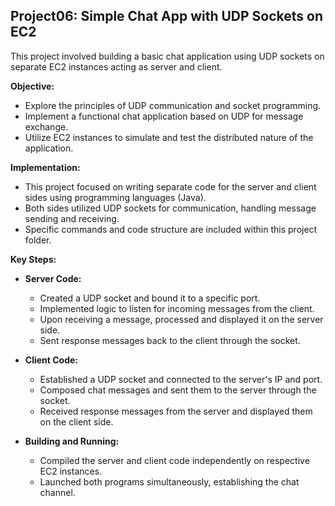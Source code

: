 ## Project06: Simple Chat App with UDP Sockets on EC2

This project involved building a basic chat application using UDP sockets on separate EC2 instances acting as server and client.

**Objective:**

* Explore the principles of UDP communication and socket programming.
* Implement a functional chat application based on UDP for message exchange.
* Utilize EC2 instances to simulate and test the distributed nature of the application.

**Implementation:**

* This project focused on writing separate code for the server and client sides using programming languages (Java).
* Both sides utilized UDP sockets for communication, handling message sending and receiving.
* Specific commands and code structure are included within this project folder.

**Key Steps:**

* **Server Code:**
    * Created a UDP socket and bound it to a specific port.
    * Implemented logic to listen for incoming messages from the client.
    * Upon receiving a message, processed and displayed it on the server side.
    * Sent response messages back to the client through the socket.

* **Client Code:**
    * Established a UDP socket and connected to the server's IP and port.
    * Composed chat messages and sent them to the server through the socket.
    * Received response messages from the server and displayed them on the client side.

* **Building and Running:**
    * Compiled the server and client code independently on respective EC2 instances.
    * Launched both programs simultaneously, establishing the chat channel.
